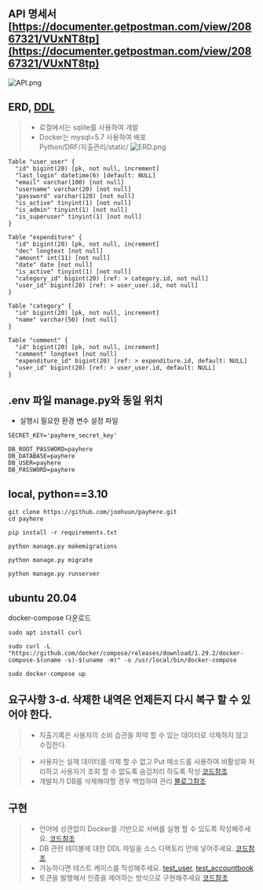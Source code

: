 ## API 명세서 [https://documenter.getpostman.com/view/20867321/VUxNT8tp](https://documenter.getpostman.com/view/20867321/VUxNT8tp)

![API.png](/static/API.png)

## ERD, [DDL](https://github.com/joohuun/payhere/blob/main/payhere_ddl.sql)   
> - 로컬에서는 sqlite를 사용하여 개발   
> - Docker는 mysql=5.7 사용하여 배포   
Python/DRF/지출관리/static/
![ERD.png](Python/DRF/지출관리/static/ERD.png)

```
Table "user_user" {
  "id" bigint(20) [pk, not null, increment]
  "last_login" datetime(6) [default: NULL]
  "email" varchar(100) [not null]
  "username" varchar(20) [not null]
  "password" varchar(128) [not null]
  "is_active" tinyint(1) [not null]
  "is_admin" tinyint(1) [not null]
  "is_superuser" tinyint(1) [not null]
}

Table "expenditure" {
  "id" bigint(20) [pk, not null, increment]
  "dec" longtext [not null]
  "amount" int(11) [not null]
  "date" date [not null]
  "is_active" tinyint(1) [not null]
  "category_id" bigint(20) [ref: > category.id, not null]
  "user_id" bigint(20) [ref: > user_user.id, not null]
}

Table "category" {
  "id" bigint(20) [pk, not null, increment]
  "name" varchar(50) [not null]
}

Table "comment" {
  "id" bigint(20) [pk, not null, increment]
  "comment" longtext [not null]
  "expenditure_id" bigint(20) [ref: > expenditure.id, default: NULL]
  "user_id" bigint(20) [ref: > user_user.id, default: NULL] 
}
```
## .env 파일 manage.py와 동일 위치
- 실행시 필요한 환경 변수 설정 파일
```
SECRET_KEY='payhere_secret_key'

DB_ROOT_PASSWORD=payhere
DB_DATABASE=payhere
DB_USER=payhere
DB_PASSWORD=payhere
```

## local, python==3.10
 ```
 git clone https://github.com/joohuun/payhere.git
 cd payhere
 ```
 ```
 pip install -r requirements.txt
  ```
  ```
 python manage.py makemigrations
 ```
  ```
 python manage.py migrate
 ```
 ```
 python manage.py runserver
 ```
 
 ## ubuntu 20.04 
 docker-compose 다운로드
 ```
 sudo apt install curl
 ```
 ```
 sudo curl -L "https://github.com/docker/compose/releases/download/1.29.2/docker-compose-$(uname -s)-$(uname -m)" -o /usr/local/bin/docker-compose
 ```
 ```
 sudo docker-compose up
 ```

## 요구사항 3-d. 삭제한 내역은 언제든지 다시 복구 할 수 있어야 한다.
> - 지출기록은 사용자의 소비 습관을 파악 할 수 있는 데이터로 삭제하지 않고 수집한다.  

> - 사용자는 실제 데이터를 삭제 할 수 없고 Put 메소드를 사용하여 비활성화 처리하고 사용자가 조회 할 수 없도록 숨검처리 하도록 작성 [코드참조](https://github.com/joohuun/payhere/blob/b4ac24e86fe7623b2bca9b8212fd9a38554789b2/accountbook/views.py#L51)
> - 개발자가 DB를 삭제해야할 경우 백업하여 관리 [블로그참조](https://1q2w3ee.tistory.com/54)

## 구현
> - 언어에 상관없이 Docker를 기반으로 서버를 실행 할 수 있도록 작성해주세요. [코드참조](https://github.com/joohuun/payhere/blob/main/docker-compose.yml)   
> - DB 관련 테이블에 대한 DDL 파일을 소스 디렉토리 안에 넣어주세요. [코드참조](https://github.com/joohuun/payhere/blob/main/payhere_ddl.sql)   
> - 가능하다면 테스트 케이스를 작성해주세요. [test_user](https://github.com/joohuun/payhere/tree/main/user/tests), [test_accountbook](https://github.com/joohuun/payhere/tree/main/accountbook/tests)
> - 토큰을 발행해서 인증을 제어하는 방식으로 구현해주세요 [코드참조](https://github.com/joohuun/payhere/blob/8a610acb1f8003b84e0a23eac96201cc7b417ab7/user/serializers.py#L28)
